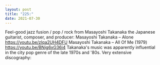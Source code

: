 ```yaml
---
layout: post
title: "225:"
date: 2021-07-30
---
```


Feel-good jazz fusion / pop / rock from Masayoshi Takanaka the Japanese guitarist, composer, and producer:
 Masayoshi Takanaka – Alone
https://youtu.be/zlqa2UH4DFU 
 Masayoshi Takanaka – All Of Me (1979)
https://youtu.be/BNig6xG36i4
Takanaka's music was apparently influential in the city pop genre of the late 1970s and '80s. 
Very extensive discography:
